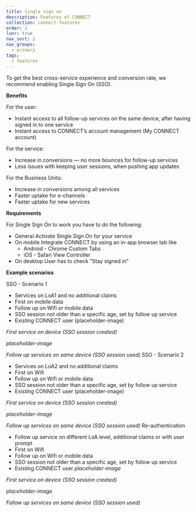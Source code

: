 ```yaml
---
title: Single sign on
description: Features of CONNECT
collection: connect-features
order: 1
lunr: true
nav_sort: 2
nav_groups:
  - primary
tags:
  - features
---
```

To get the best cross-service experience and conversion rate, we recommend enabling Single Sign On (SSO).

**Benefits**

For the user:

-   Instant access to all follow-up services on the same device, after having signed in to one service
-   Instant access to CONNECT’s account management (My CONNECT account)

For the service:

-   Increase in conversions — no more bounces for follow-up services
-   Less issues with keeping user sessions, when pushing app updates

For the Business Units:

-   Increase in conversions among all services
-   Faster uptake for e-channels
-   Faster uptake for new services

**Requirements**

For Single Sign On to work you have to do the following:

-   General Activate Single Sign On for your service
-   On mobile Integrate CONNECT by using an in-app browser tab like
    -   Android - Chrome Custom Tabs
    -   iOS - Safari View Controller
-   On desktop User has to check “Stay signed in”

**Example scenarios**

SSO - Scenario 1

-   Services on LoA1 and no additional claims
-   First on mobile data
-   Follow up on Wifi or mobile data
-   SSO session not older than a specific age, set by follow up service
-   Existing CONNECT user
(placeholder-image)

*First service on device (SSO session created)*

*placeholder-image*

*Follow up services on same device (SSO session used)*
SSO - Scenario 2

-   Services on LoA2 and no additional claims
-   First on Wifi
-   Follow up on Wifi or mobile data
-   SSO session not older than a specific age, set by follow up service
-   Existing CONNECT user
(placeholder-image)

*First service on device (SSO session created)*

*placeholder-image*

 *Follow up services on same device (SSO session used)*
Re-authentication

-   Follow up service on different LoA level, additional claims or with user prompt
-   First on Wifi
-   Follow up on Wifi or mobile data
-   SSO session not older than a specific age, set by follow up service
-   Existing CONNECT user
*placeholder-image*

 *First service on device (SSO session created)*

 *placeholder-image*

 *Follow up services on same device (SSO session used)*
